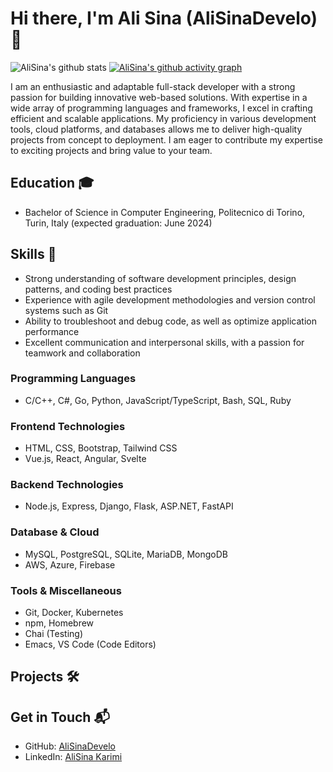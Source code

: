 

<!--
**AliSinaDevelo/AliSinaDevelo** is a ✨ _special_ ✨ repository because its `README.md` (this file) appears on your GitHub profile.

Here are some ideas to get you started:

- 🔭 I’m currently working on ...
- 🌱 I’m currently learning ...
- 👯 I’m looking to collaborate on ...
- 🤔 I’m looking for help with ...
- 💬 Ask me about ...
- 📫 How to reach me: ...
- 😄 Pronouns: ...
- ⚡ Fun fact: ...
-->

# Hi there, I'm Ali Sina (AliSinaDevelo) 👋

![AliSina's github stats](https://github-readme-stats.vercel.app/api?username=AliSinaDevelo&show_icons=true&theme=gruvbox)
[![AliSina's github activity graph](https://github-readme-activity-graph.vercel.app/graph?username=AliSinaDevelo)](https://github.com/AliSinaDevelo/github-readme-activity-graph)

<!-- ![Header Image](https://your-image-url.com)  Replace this with a header image if you have one --> 

I am an enthusiastic and adaptable full-stack developer with a strong passion for building innovative web-based solutions. With expertise in a wide array of programming languages and frameworks, I excel in crafting efficient and scalable applications. My proficiency in various development tools, cloud platforms, and databases allows me to deliver high-quality projects from concept to deployment. I am eager to contribute my expertise to exciting projects and bring value to your team.

## Education 🎓

- Bachelor of Science in Computer Engineering, Politecnico di Torino, Turin, Italy (expected graduation: June 2024)

## Skills 🚀

- Strong understanding of software development principles, design patterns, and coding best practices
- Experience with agile development methodologies and version control systems such as Git
- Ability to troubleshoot and debug code, as well as optimize application performance
- Excellent communication and interpersonal skills, with a passion for teamwork and collaboration

### Programming Languages

- C/C++, C#, Go, Python, JavaScript/TypeScript, Bash, SQL, Ruby

### Frontend Technologies

- HTML, CSS, Bootstrap, Tailwind CSS
- Vue.js, React, Angular, Svelte

### Backend Technologies

- Node.js, Express, Django, Flask, ASP.NET, FastAPI

### Database & Cloud

- MySQL, PostgreSQL, SQLite, MariaDB, MongoDB
- AWS, Azure, Firebase

### Tools & Miscellaneous

- Git, Docker, Kubernetes
- npm, Homebrew
- Chai (Testing)
- Emacs, VS Code (Code Editors)

## Projects 🛠️



## Get in Touch 📬

- GitHub: [AliSinaDevelo](https://github.com/AliSinaDevelo)
- LinkedIn: [AliSina Karimi](https://www.linkedin.com/in/alisina-karimi-43a834224/)


